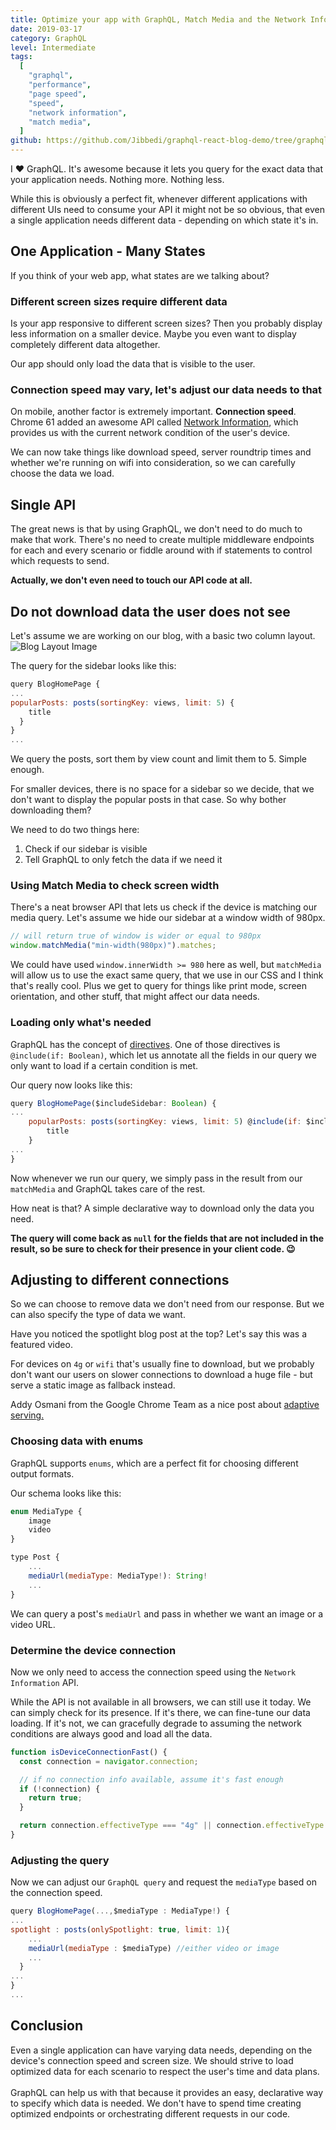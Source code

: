 ```yaml
---
title: Optimize your app with GraphQL, Match Media and the Network Information API
date: 2019-03-17
category: GraphQL
level: Intermediate
tags:
  [
    "graphql",
    "performance",
    "page speed",
    "speed",
    "network information",
    "match media",
  ]
github: https://github.com/Jibbedi/graphql-react-blog-demo/tree/graphql-finished
---
```


I ❤️ GraphQL.
It's awesome because it lets you query for the exact data that your application needs. Nothing more. Nothing less.

While this is obviously a perfect fit, whenever different applications with different UIs need to consume your API
it might not be so obvious, that even a single application needs different data - depending on which state it's in.

## One Application - Many States

If you think of your web app, what states are we talking about?

### Different screen sizes require different data

Is your app responsive to different screen sizes?
Then you probably display less information on a smaller device.
Maybe you even want to display completely different data altogether.

Our app should only load the data that is visible to the user.

### Connection speed may vary, let's adjust our data needs to that

On mobile, another factor is extremely important. **Connection speed**.
Chrome 61 added an awesome API called [Network Information](https://developer.mozilla.org/en-US/docs/Web/API/Network_Information_API), which provides us with the current network condition of the user's device.

We can now take things like download speed, server roundtrip times and whether we're running on wifi
into consideration, so we can carefully choose the data we load.

## Single API

The great news is that by using GraphQL, we don't need to do much to make that work.
There's no need to create multiple middleware endpoints for each and every scenario or fiddle around with if statements to control which requests to send.

**Actually, we don't even need to touch our API code at all.**

## Do not download data the user does not see

Let's assume we are working on our blog, with a basic two column layout.
![Blog Layout Image](https://res.cloudinary.com/dgeve7dao/image/upload/v1552834302/blog-layout.png)

The query for the sidebar looks like this:

```js
query BlogHomePage {
...
popularPosts: posts(sortingKey: views, limit: 5) {
    title
  }
}
...
```

We query the posts, sort them by view count and limit them to 5.
Simple enough.

For smaller devices, there is no space for a sidebar so we decide,
that we don't want to display the popular posts in that case. So why bother downloading them?

We need to do two things here:

1. Check if our sidebar is visible
2. Tell GraphQL to only fetch the data if we need it

### Using Match Media to check screen width

There's a neat browser API that lets us check if the device is matching our media query.
Let's assume we hide our sidebar at a window width of 980px.

```javascript
// will return true of window is wider or equal to 980px
window.matchMedia("min-width(980px)").matches;
```

We could have used `window.innerWidth >= 980` here as well, but `matchMedia` will allow us to use the exact same query,
that we use in our CSS and I think that's really cool. Plus we get to query for things like print mode, screen orientation,
and other stuff, that might affect our data needs.

### Loading only what's needed

GraphQL has the concept of [directives](https://graphql.org/learn/queries/#directives).
One of those directives is `@include(if: Boolean)`, which let us annotate all the fields in our query
we only want to load if a certain condition is met.

Our query now looks like this:

```js
query BlogHomePage($includeSidebar: Boolean) {
...
    popularPosts: posts(sortingKey: views, limit: 5) @include(if: $includeSidebar) {
        title
    }
...
}
```

Now whenever we run our query, we simply pass in the result from our `matchMedia`
and GraphQL takes care of the rest.

How neat is that? A simple declarative way to download only the data you need.

**The query will come back as `null` for the fields that are not included in the result, so be sure to check for their presence in your client code. 😉**

## Adjusting to different connections

So we can choose to remove data we don't need from our response.
But we can also specify the type of data we want.

Have you noticed the spotlight blog post at the top?
Let's say this was a featured video.

For devices on `4g` or `wifi` that's usually fine to download,
but we probably don't want our users on slower connections to download a huge file - but serve a static image as fallback instead.

Addy Osmani from the Google Chrome Team as a nice post about [adaptive serving.](https://addyosmani.com/blog/adaptive-serving/)

### Choosing data with enums

GraphQL supports `enums`, which are a perfect fit for choosing different output formats.

Our schema looks like this:

```js
enum MediaType {
    image
    video
}

type Post {
    ...
    mediaUrl(mediaType: MediaType!): String!
    ...
}
```

We can query a post's `mediaUrl` and pass in whether we want an image or a video URL.

### Determine the device connection

Now we only need to access the connection speed using the `Network Information` API.

While the API is not available in all browsers, we can still use it today.
We can simply check for its presence. If it's there, we can fine-tune our data loading.
If it's not, we can gracefully degrade to assuming the network conditions are always good and load all the data.

```javascript
function isDeviceConnectionFast() {
  const connection = navigator.connection;

  // if no connection info available, assume it's fast enough
  if (!connection) {
    return true;
  }

  return connection.effectiveType === "4g" || connection.effectiveType === "3g";
}
```

### Adjusting the query

Now we can adjust our `GraphQL query` and request the `mediaType` based on the connection speed.

```js
query BlogHomePage(...,$mediaType : MediaType!) {
...
spotlight : posts(onlySpotlight: true, limit: 1){
    ...
    mediaUrl(mediaType : $mediaType) //either video or image
    ...
  }
...
}
...
```

<div class="highlight">
<h2>Conclusion</h2>
Even a single application can have varying data needs, depending on the device's connection speed and screen size.
We should strive to load optimized data for each scenario to respect the user's time and data plans.
<br><br>
GraphQL can help us with that because it provides an easy, declarative way to specify which data is needed.
We don't have to spend time creating optimized endpoints or orchestrating different requests in our code.

</div>
